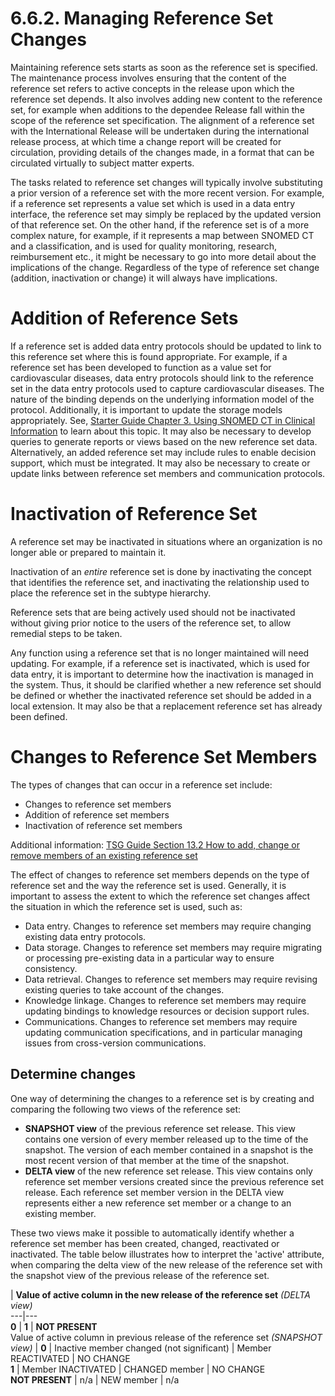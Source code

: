 # 6.6.2. Managing Reference Set Changes

Maintaining reference sets starts as soon as the reference set is specified. The maintenance process involves ensuring that the content of the reference set refers to active concepts in the release upon which the reference set depends. It also involves adding new content to the reference set, for example when additions to the dependee Release fall within the scope of the reference set specification. The alignment of a reference set with the International Release will be undertaken during the international release process, at which time a change report will be created for circulation, providing details of the changes made, in a format that can be circulated virtually to subject matter experts. 

The tasks related to reference set changes will typically involve substituting a prior version of a reference set with the more recent version. For example, if a reference set represents a value set which is used in a data entry interface, the reference set may simply be replaced by the updated version of that reference set. On the other hand, if the reference set is of a more complex nature, for example, if it represents a map between SNOMED CT and a classification, and is used for quality monitoring, research, reimbursement etc., it might be necessary to go into more detail about the implications of the change. Regardless of the type of reference set change (addition, inactivation or change) it will always have implications. 

# Addition of Reference Sets

If a reference set is added data entry protocols should be updated to link to this reference set where this is found appropriate. For example, if a reference set has been developed to function as a value set for cardiovascular diseases, data entry protocols should link to the reference set in the data entry protocols used to capture cardiovascular diseases. The nature of the binding depends on the underlying information model of the protocol. Additionally, it is important to update the storage models appropriately. See, [Starter Guide Chapter 3. Using SNOMED CT in Clinical Information](https://confluence.ihtsdotools.org/display/DOCSTART/3.+Using+SNOMED+CT+in+Clinical+Information) to learn about this topic. It may also be necessary to develop queries to generate reports or views based on the new reference set data. Alternatively, an added reference set may include rules to enable decision support, which must be integrated. It may also be necessary to create or update links between reference set members and communication protocols.

# Inactivation of Reference Set

A reference set may be inactivated in situations where an organization is no longer able or prepared to maintain it. 

Inactivation of an  _entire_ reference set is done by inactivating the concept that identifies the reference set, and inactivating the relationship used to place the reference set in the subtype hierarchy.

Reference sets that are being actively used should not be inactivated without giving prior notice to the users of the reference set, to allow remedial steps to be taken. 

Any function using a reference set that is no longer maintained will need updating. For example, if a reference set is inactivated, which is used for data entry, it is important to determine how the inactivation is managed in the system. Thus, it should be clarified whether a new reference set should be defined or whether the inactivated reference set should be added in a local extension. It may also be that a replacement reference set has already been defined. 

# Changes to Reference Set Members

The types of changes that can occur in a reference set include: 

  * Changes to reference set members
  * Addition of reference set members
  * Inactivation of reference set members

Additional information: [TSG Guide Section 13.2 How to add, change or remove members of an existing reference set](/pages/createpage.action?spaceKey=DOCTSG&title=13.2+How+to+add%2C+change+or+remove+members+of+an+existing+Reference+Set)

The effect of changes to reference set members depends on the type of reference set and the way the reference set is used. Generally, it is important to assess the extent to which the reference set changes affect the situation in which the reference set is used, such as: 

  * Data entry. Changes to reference set members may require changing existing data entry protocols. 
  * Data storage. Changes to reference set members may require migrating or processing pre-existing data in a particular way to ensure consistency. 
  * Data retrieval. Changes to reference set members may require revising existing queries to take account of the changes. 
  * Knowledge linkage. Changes to reference set members may require updating bindings to knowledge resources or decision support rules. 
  * Communications. Changes to reference set members may require updating communication specifications, and in particular managing issues from cross-version communications. 

## Determine changes

One way of determining the changes to a reference set is by creating and comparing the following two views of the reference set: 

  * **SNAPSHOT view** of the previous reference set release. This view contains one version of every member released up to the time of the snapshot. The version of each member contained in a snapshot is the most recent version of that member at the time of the snapshot.
  * **DELTA view** of the new reference set release. This view contains only reference set member versions created since the previous reference set release. Each reference set member version in the DELTA view represents either a new reference set member or a change to an existing member. 

These two views make it possible to automatically identify whether a reference set member has been created, changed, reactivated or inactivated. The table below illustrates how to interpret the 'active' attribute, when comparing the delta view of the new release of the reference set with the snapshot view of the previous release of the reference set. 

  
  
  
| **Value of active column in the new release of the reference set** _(DELTA view)_  
---|---  
**0** | **1** | **NOT PRESENT**  
Value of active column in previous release of the reference set _(SNAPSHOT view)_ | **0** | Inactive member changed (not significant) | Member REACTIVATED | NO CHANGE  
**1** | Member INACTIVATED | CHANGED member | NO CHANGE  
**NOT PRESENT** | n/a | NEW member | n/a

